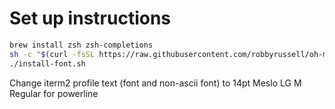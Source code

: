 
# Set up instructions


```bash
brew install zsh zsh-completions
sh -c "$(curl -fsSL https://raw.githubusercontent.com/robbyrussell/oh-my-zsh/master/tools/install.sh)"
./install-font.sh
```

Change iterm2 profile text (font and non-ascii font) to 14pt Meslo LG M Regular for powerline

